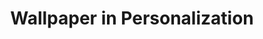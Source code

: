 ---
layout: category
category: wallpaper
title: Wallpaper in Personalization
description: Wallpaper is the background image or graphic that is displayed on a device interface.
permalink: /wallpaper/
---